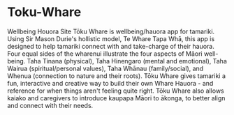 # Toku-Whare
Wellbeing Houora Site
Tōku Whare is wellbeing/hauora app for tamariki. Using Sir Mason Durie's hollistic model, Te Whare Tapa Whā, this app is designed to help tamariki connect with and take-charge of their hauora. Four equal sides of the wharenui illustrate the four aspects of Māori well-being. Taha Tinana (physical), Taha Hinengaro (mental and emotional), Taha Wairua (spiritual/personal values), Taha Whānau (family/social), and Whenua (connection to nature and their roots). Tōku Whare gives tamariki a fun, interactive and creative way to build their own Whare Hauora - and reference for when things aren't feeling quite right. Tōku Whare also allows kaiako and caregivers to introduce kaupapa Māori to ākonga, to better align and connect with their needs.  
